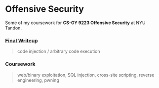 # Offensive Security

Some of my coursework for **CS-GY 9223 Offensive Security** at NYU Tandon.


### [Final Writeup](./final-writeup/STACK-The-Flags-writeup.md)

> code injection / arbitrary code execution

### Coursework

> web/binary exploitation, SQL injection, cross-site scripting, reverse engineering, pwning
